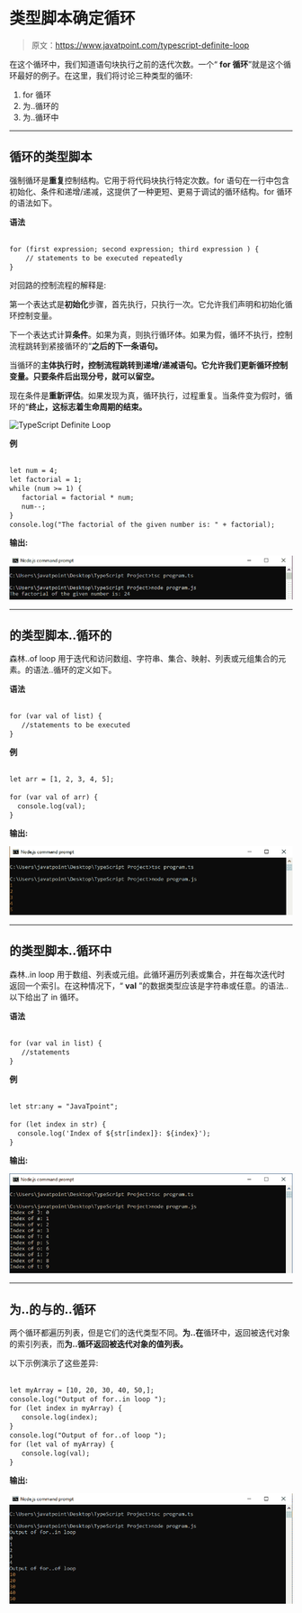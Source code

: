# 类型脚本确定循环

> 原文：<https://www.javatpoint.com/typescript-definite-loop>

在这个循环中，我们知道语句块执行之前的迭代次数。一个“ **for 循环**”就是这个循环最好的例子。在这里，我们将讨论三种类型的循环:

1.  for 循环
2.  为..循环的
3.  为..循环中

* * *

## 循环的类型脚本

强制循环是**重复**控制结构。它用于将代码块执行特定次数。for 语句在一行中包含初始化、条件和递增/递减，这提供了一种更短、更易于调试的循环结构。for 循环的语法如下。

**语法**

```

for (first expression; second expression; third expression ) {
    // statements to be executed repeatedly
}

```

对回路的控制流程的解释是:

第一个表达式是**初始化**步骤，首先执行，只执行一次。它允许我们声明和初始化循环控制变量。

下一个表达式计算**条件**。如果为真，则执行循环体。如果为假，循环不执行，控制流程跳转到紧接循环的“**之后的下一条语句。**

当循环的**主体执行时，控制流程跳转到递增/递减语句。它允许我们更新循环控制变量。只要条件后出现分号，就可以留空。**

现在条件是**重新评估**。如果发现为真，循环执行，过程重复。当条件变为假时，循环的“**终止，这标志着生命周期的结束。**

![TypeScript Definite Loop](img/090d487eda2a7f9b278a7fa312aac2b1.png)

**例**

```

let num = 4; 
let factorial = 1; 
while (num >= 1) { 
   factorial = factorial * num; 
   num--; 
} 
console.log("The factorial of the given number is: " + factorial);

```

**输出:**

![TypeScript Definite Loop](img/9868084b5ec2a8629381502f0aa81275.png)

* * *

## 的类型脚本..循环的

森林..of loop 用于迭代和访问数组、字符串、集合、映射、列表或元组集合的元素。的语法..循环的定义如下。

**语法**

```

for (var val of list) { 
   //statements to be executed
}

```

**例**

```

let arr = [1, 2, 3, 4, 5];

for (var val of arr) {
  console.log(val);
}

```

**输出:**

![TypeScript Definite Loop](img/5d2803b35a57760eabf1626c2c17c08d.png)

* * *

## 的类型脚本..循环中

森林..in loop 用于数组、列表或元组。此循环遍历列表或集合，并在每次迭代时返回一个索引。在这种情况下，“ **val** ”的数据类型应该是字符串或任意。的语法..以下给出了 in 循环。

**语法**

```

for (var val in list) { 
   //statements 
}

```

**例**

```

let str:any = "JavaTpoint";

for (let index in str) {
  console.log('Index of ${str[index]}: ${index}');
}

```

**输出:**

![TypeScript Definite Loop](img/299f9ff4d4f00ccd0d559cf2d2b79294.png)

* * *

## 为..的与的..循环

两个循环都遍历列表，但是它们的迭代类型不同。**为..在**循环中，返回被迭代对象的索引列表，而**为..循环返回被迭代对象的值列表。**

以下示例演示了这些差异:

```

let myArray = [10, 20, 30, 40, 50,];
console.log("Output of for..in loop ");
for (let index in myArray) {
   console.log(index);
}
console.log("Output of for..of loop ");
for (let val of myArray) {
   console.log(val);
}

```

**输出:**

![TypeScript Definite Loop](img/77a0e619a54b26c159c379094368e3bd.png)